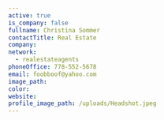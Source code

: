 ```yaml
---
active: true
is_company: false
fullname: Christina Sommer
contactTitle: Real Estate
company:
network:
  - realestateagents
phoneOffice: 778-552-5678
email: foobboof@yahoo.com
image_path:
color:
website:
profile_image_path: /uploads/Headshot.jpeg
---
```

